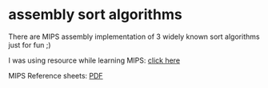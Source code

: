 # assembly sort algorithms

There are MIPS assembly implementation of 3 widely known sort algorithms just for fun ;)

I was using resource while learning MIPS: [click here](https://chortle.ccsu.edu/assemblytutorial/index.html)

MIPS Reference sheets: [PDF](https://www2.engr.arizona.edu/~ece369/Resources/spim/MIPSReference.pdf)
